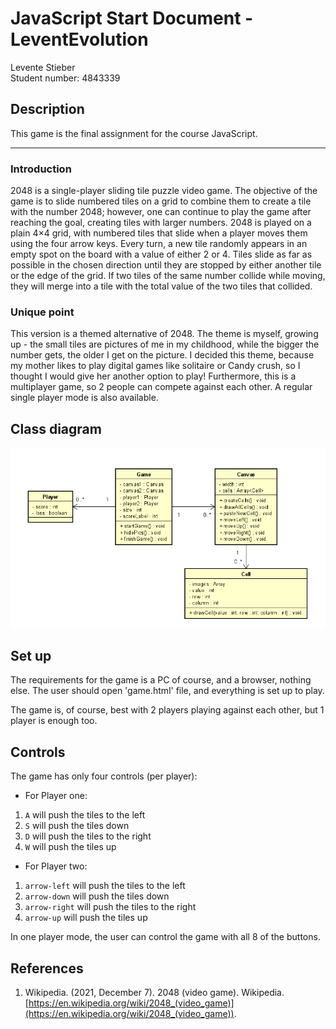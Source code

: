 # JavaScript Start Document - LeventEvolution

Levente Stieber  
Student number: 4843339

## Description

This game is the final assignment for the course JavaScript.

---

### __Introduction__

2048 is a single-player sliding tile puzzle video game. The objective of the game is to slide numbered tiles on a grid to combine them to create a tile with the number 2048; however, one can continue to play the game after reaching the goal, creating tiles with larger numbers. 
2048 is played on a plain 4×4 grid, with numbered tiles that slide when a player moves them using the four arrow keys. Every turn, a new tile randomly appears in an empty spot on the board with a value of either 2 or 4. Tiles slide as far as possible in the chosen direction until they are stopped by either another tile or the edge of the grid. If two tiles of the same number collide while moving, they will merge into a tile with the total value of the two tiles that collided.


### __Unique point__

This version is a themed alternative of 2048. The theme is myself, growing up - the small tiles are pictures of me in my childhood, while the bigger the number gets, the older I get on the picture. I decided this theme, because my mother likes to play digital games like solitaire or Candy crush, so I thought I would give her another option to play!
Furthermore, this is a multiplayer game, so 2 people can compete against each other. A regular single player mode is also available.

## Class diagram

![Class diagram](diagram2048.png?raw=true "Class diagram")

## Set up

The requirements for the game is a PC of course, and a browser, nothing else. The user should open 'game.html' file, and everything is set up to play.

The game is, of course, best with 2 players playing against each other, but 1 player is enough too.

## Controls

The game has only four controls (per player):

- For Player one:

1. `A` will push the tiles to the left
2. `S` will push the tiles down
3. `D` will push the tiles to the right
4. `W` will push the tiles up

- For Player two:

1. `arrow-left` will push the tiles to the left
2. `arrow-down` will push the tiles down
3. `arrow-right` will push the tiles to the right
4. `arrow-up` will push the tiles up


In one player mode, the user can control the game with all 8 of the buttons.

## References

1. Wikipedia. (2021, December 7). 2048 (video game). Wikipedia. [https://en.wikipedia.org/wiki/2048_(video_game)](https://en.wikipedia.org/wiki/2048_(video_game)).
